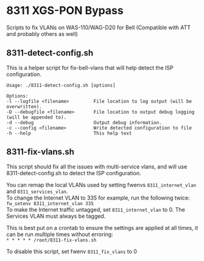 # 8311 XGS-PON Bypass
Scripts to fix VLANs on WAS-110/WAG-D20 for Bell (Compatible with ATT and probably others as well)

## 8311-detect-config.sh
This is a helper script for fix-bell-vlans that will help detect the ISP configuration.
```
Usage: ./8311-detect-config.sh [options]

Options:
-l --logfile <filename>         File location to log output (will be overwritten).
-D --debugfile <filename>       File location to output debug logging (will be appended to).
-d --debug                      Output debug information.
-c --config <filename>          Write detected configuration to file
-h --help                       This help text
```

## 8311-fix-vlans.sh
This script should fix all the issues with multi-service vlans, and will use 8311-detect-config.sh to detect the ISP configuration.

You can remap the local VLANs used by setting fwenvs `8311_internet_vlan` and `8311_services_vlan`.  
To change the Internet VLAN to 335 for example, run the following twice:  
`fw_setenv 8311_internet_vlan 335`  
To make the Internet traffic untagged, set `8311_internet_vlan` to 0. The Services VLAN must always be tagged.

This is best put on a crontab to ensure the settings are applied at all times, it can be run multiple times without erroring:  
`* * * * * /root/8311-fix-vlans.sh`  

To disable this script, set fwenv `8311_fix_vlans` to 0
